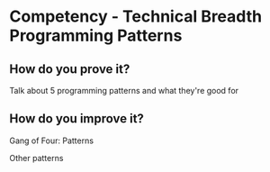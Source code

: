 # Competency - Technical Breadth Programming Patterns

## How do you prove it?

Talk about 5 programming patterns and what they're good for

## How do you improve it?

Gang of Four: Patterns

Other patterns

